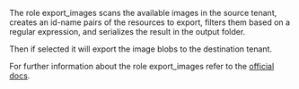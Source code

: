 The role export_images
scans the available images in the
source tenant, creates an id-name pairs
of the resources to export, filters them
based on a regular expression, and serializes
the result in the output folder.

Then if selected it will export the image blobs
to the destination tenant.

For further information about the role export_images refer to the
[official docs](https://os-migrate.github.io/os-migrate/roles/role-export_images.html).

